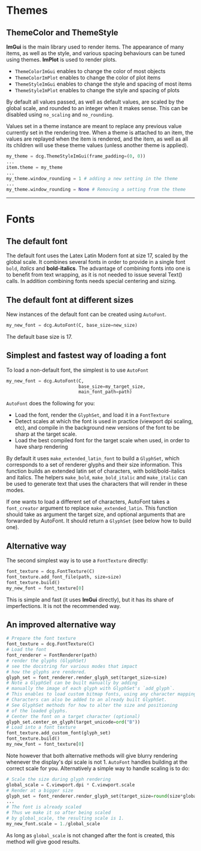 # Themes

## ThemeColor and ThemeStyle

**ImGui** is the main library used to render items. The appearance of many items,
as well as the style, and various spacing behaviours can be tuned using themes.
**ImPlot** is used to render plots.

- `ThemeColorImGui` enables to change the color of most objects
- `ThemeColorImPlot` enables to change the color of plot items
- `ThemeStyleImGui` enables to change the style and spacing of most items
- `ThemeStyleImPlot` enables to change the style and spacing of plots

By default all values passed, as well as default values, are scaled by the global scale, and rounded to an
integer when it makes sense. This can be disabled using `no_scaling` and `no_rounding`.

Values set in a theme instance are meant to replace any previous value currently set in the rendering tree.
When a theme is attached to an item, the values are replayed when the item is rendered, and the item,
as well as all its children will use these theme values (unless another theme is applied).

```python
my_theme = dcg.ThemeStyleImGui(frame_padding=(0, 0))
...
item.theme = my_theme
...
my_theme.window_rounding = 1 # adding a new setting in the theme
...
my_theme.window_rounding = None # Removing a setting from the theme
```

***

# Fonts

## The default font

The default font uses the Latex Latin Modern font at size 17, scaled by the global scale.
It combines several fonts in order to provide in a single font `bold`, *italics* and **bold-italics**.
The advantage of combining fonts into one is to benefit from text wrapping, as it is not needed
to issue several Text() calls. In addition combining fonts needs special centering and sizing.

## The default font at different sizes

New instances of the default font can be created using `AutoFont`.
```python
my_new_font = dcg.AutoFont(C, base_size=new_size)
```
The default base size is 17.

## Simplest and fastest way of loading a font

To load a non-default font, the simplest is to use `AutoFont`
```python
my_new_font = dcg.AutoFont(C,
                           base_size=my_target_size,
                           main_font_path=path)
```

`AutoFont` does the following for you:
- Load the font, render the `GlyphSet`, and load it in a `FontTexture`
- Detect scales at which the font is used in practice (viewport dpi scaling, etc), and compile in the background new versions of the font to be sharp at the target scale.
- Load the best compiled font for the target scale when used, in order to have sharp rendering

By default it uses `make_extended_latin_font` to build a `GlyphSet`, which corresponds to a set of renderer glyphs and their size information.
This function builds an extended latin set of characters, with bold/bold-italics and italics. The helpers `make_bold`, `make_bold_italic` and `make_italic` can be used to generate text that uses the characters that will render in these modes.

If one wants to load a different set of characters, AutoFont takes a `font_creator` argument to replace `make_extended_latin`. This function should take as argument the target size, and optional arguments that are forwarded by AutoFont. It should return a `GlyphSet` (see below how to build one).

## Alternative way

The second simplest way is to use a `FontTexture` directly:
```python
font_texture = dcg.FontTexture(C)
font_texture.add_font_file(path, size=size)
font_texture.build()
my_new_font = font_texture[0]
```

This is simple and fast (it uses **ImGui** directly), but it has its share
of imperfections. It is not the recommended way.

## An improved alternative way

```python
# Prepare the font texture
font_texture = dcg.FontTexture(C)
# Load the font
font_renderer = FontRenderer(path)
# render the glyphs (GlyphSet)
# see the docstring for various modes that impact
# how the glyphs are rendered.
glyph_set = font_renderer.render_glyph_set(target_size=size)
# Note a GlyphSet can be built manually by adding
# manually the image of each glyph with GlyphSet's `add_glyph`.
# This enables to load custom bitmap fonts, using any character mapping.
# Characters can also be added to an already built GlyphSet.
# See GlyphSet methods for how to alter the size and positioning
# of the loaded glyphs.
# Center the font on a target character (optional)
glyph_set.center_on_glyph(target_unicode=ord("B"))
# Load into a font texture
font_texture.add_custom_font(glyph_set)
font_texture.build()
my_new_font = font_texture[0]
```

Note however that both alternative methods will give blurry rendering whenever the display's dpi scale is not 1. `AutoFont` handles building at the correct scale for you. Alternatively a simple way to handle scaling is to do:

```python
# Scale the size during glyph rendering
global_scale = C.viewport.dpi * C.viewport.scale
# Render at a bigger size
glyph_set = font_renderer.render_glyph_set(target_size=round(size*global_scale))
...
# The font is already scaled
# Thus we make it so after being scaled
# by global_scale, the resulting scale is 1.
my_new_font.scale = 1./global_scale
```

As long as `global_scale` is not changed after the font is created, this method will give good results.
